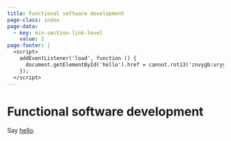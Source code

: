 ```yaml
---
title: Functional software development
page-class: index
page-data:
  - key: min-section-link-level
    value: 2
page-footer: |
  <script>
    addEventListener('load', function () {
      document.getElementById('hello').href = cannot.rot13('znvygb:uryyb@yrnfgsvkrq.pbz');
    });
  </script>
---
```



# Functional software development

Say <a href="" id="hello">hello</a>.

